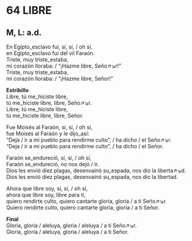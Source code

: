# 64 LIBRE

## M, L:  a.d.

En Egipto_esclavo fui, sí, sí, / oh sí,  
en Egipto_esclavo fui del vil Faraón.  
Triste, muy triste_estaba,  
mi corazón lloraba: / “¡Hazme libre, Seño↗↘r!”  
Triste, muy triste_estaba,  
mi corazón lloraba: / “¡Hazme libre, Señor!”  

**Estribillo**  
Libre, tú me_hiciste libre,  
tú me_hiciste libre, libre, Seño↗↘r.  
Libre, tú me_hiciste libre,  
tú me_hiciste libre, libre, Señor.  

Fue Moisés al Faraón, sí, sí, / oh sí,  
fue Moisés al Faraón y le dijo_así:  
“Deja / ir a mi pueblo para rendirme culto”, / ha dicho / el Seño↗↘r.  
“Deja / ir a mi pueblo para rendirme culto”, / ha dicho / el Señor.  

Faraón se_endureció, sí, sí, / oh sí,  
Faraón se_endureció, no nos dejó / ir.  
Dios les envió diez plagas, desenvainó su_espada, nos dio la liberta↗↘d.  
Dios les envió diez plagas, desenvainó su_espada, nos dio la libertad.  

Ahora que libre soy, sí, sí, / oh sí,  
ahora que libre soy, libre para ti,  
quiero rendirte culto, quiero cantarte gloria, gloria / a ti Seño↗↘r.  
Quiero rendirte culto, quiero cantarte gloria, gloria / a ti Señor.  

**Final**  
Gloria, gloria / aleluya, gloria / aleluya / a ti Seño↗↘r.  
Gloria, gloria / aleluya, gloria / aleluya / a ti Señor.  

